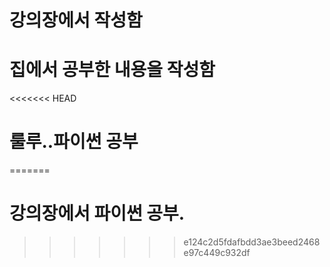 # 강의장에서 작성함

# 집에서 공부한 내용을 작성함

<<<<<<< HEAD
# 룰루..파이썬 공부
=======
# 강의장에서 파이썬 공부.
>>>>>>> e124c2d5fdafbdd3ae3beed2468e97c449c932df
